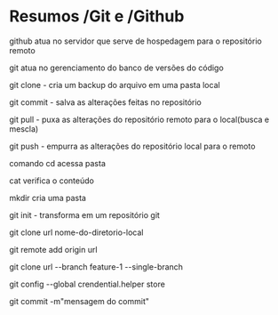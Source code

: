 
# Resumos /Git e /Github


github atua no servidor que serve de hospedagem para o repositório remoto

git atua no gerenciamento do banco de versões do código

git clone - cria um backup do arquivo em uma pasta local

git commit - salva as alterações feitas no repositório

git pull - puxa as alterações do repositório remoto para o local(busca e mescla)

git push - empurra as alterações do repositório local para o remoto

comando cd acessa pasta

cat verifica o conteúdo

mkdir cria uma pasta

git init - transforma em um repositório git

git clone url nome-do-diretorio-local

git remote add origin url

git clone url --branch feature-1 --single-branch

git config --global crendential.helper store

git commit -m"mensagem do commit"




